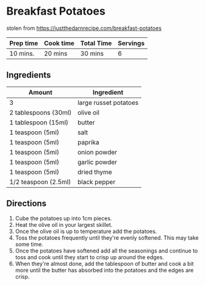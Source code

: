 # Breakfast Potatoes
stolen from https://justthedarnrecipe.com/breakfast-potatoes

| Prep time | Cook time | Total Time | Servings |
|-----------|-----------|------------|----------|
| 10 mins.  | 20 mins   | 30 mins    | 6        |

## Ingredients
| Amount | Ingredient |
|---------|------------|
|3 |large russet potatoes|
|2 tablespoons (30ml) |olive oil|
|1 tablespoon (15ml)| butter|
|1 teaspoon (5ml)| salt|
|1 teaspoon (5ml) |paprika|
|1 teaspoon (5ml) |onion powder|
|1 teaspoon (5ml) |garlic powder|
|1 teaspoon (5ml) |dried thyme|
|1/2 teaspoon (2.5ml)| black pepper|

## Directions
1. Cube the potatoes up into 1cm pieces.
2. Heat the olive oil in your largest skillet.
3. Once the olive oil is up to temperature add the potatoes.
4. Toss the potatoes frequently until they're evenly softened. This may take some time.
5. Once the potatoes have softened add all the seasonings and continue to toss and cook until they start to crisp up around the edges.
6. When they're almost done, add the tablespoon of butter and cook a bit more until the butter has absorbed into the potatoes and the edges are crisp.